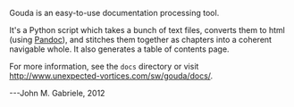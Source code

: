 Gouda is an easy-to-use documentation processing tool.

It's a Python script which takes a bunch of text files, converts
them to html (using [Pandoc](http://johnmacfarlane.net/pandoc/)), and
stitches them together as chapters into a coherent navigable whole. It
also generates a table of contents page.

For more information, see the `docs` directory or visit
<http://www.unexpected-vortices.com/sw/gouda/docs/>.

---John M. Gabriele, 2012
